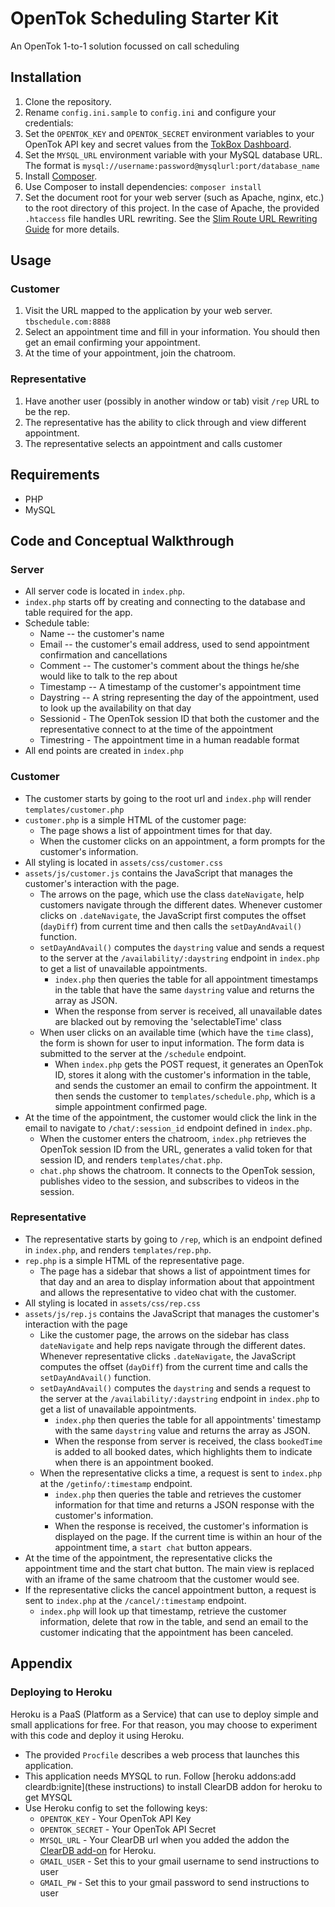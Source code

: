 # OpenTok Scheduling Starter Kit

An OpenTok 1-to-1 solution focussed on call scheduling


## Installation

1. Clone the repository.
2. Rename   `config.ini.sample` to `config.ini` and configure your credentials:
2. Set the `OPENTOK_KEY` and `OPENTOK_SECRET` environment variables to your OpenTok API key and
   secret values from the [TokBox Dashboard](https://dashboard.tokbox.com).
3. Set the `MYSQL_URL` environment variable with your MySQL database URL. The format is
   `mysql://username:password@mysqlurl:port/database_name`
4. Install [Composer](https://getcomposer.org/).
5. Use Composer to install dependencies: `composer install`
6. Set the document root for your web server (such as Apache, nginx, etc.) to the root directory
   of this project. In the case of Apache, the provided `.htaccess` file handles URL rewriting.
   See the [Slim Route URL Rewriting Guide](http://docs.slimframework.com/#Route-URL-Rewriting)
   for more details.

## Usage

### Customer

1. Visit the URL mapped to the application by your web server. `tbschedule.com:8888`
2. Select an appointment time and fill in your information. You should then get an email confirming
   your appointment.
3. At the time of your appointment, join the chatroom.

### Representative
1. Have another user (possibly in another window or tab) visit `/rep` URL to be the rep.
2. The representative has the ability to click through and view different appointment.
3. The representative selects an appointment and calls customer

## Requirements

* PHP
* MySQL

## Code and Conceptual Walkthrough

### Server

* All server code is located in `index.php`.
* `index.php` starts off by creating and connecting to the database and table required for the app.
* Schedule table:
  * Name -- the customer's name
  * Email -- the customer's email address, used to send appointment confirmation and cancellations
  * Comment -- The customer's comment about the things he/she would like to talk to the rep about
  * Timestamp -- A timestamp of the customer's appointment time
  * Daystring -- A string representing the day of the appointment, used to look up the availability
    on that day
  * Sessionid - The OpenTok session ID that both the customer and the representative connect to at
    the time of the appointment
  * Timestring - The appointment time in a human readable format
* All end points are created in `index.php`

### Customer
* The customer starts by going to the root url and `index.php` will render `templates/customer.php`
* `customer.php` is a simple HTML of the customer page:
  * The page shows a list of appointment times for that day.
  * When the customer clicks on an appointment, a form prompts for the customer's information.
* All styling is located in `assets/css/customer.css`
* `assets/js/customer.js` contains the JavaScript that manages the customer's interaction with
  the page.
  * The arrows on the page, which use the class `dateNavigate`, help customers navigate through the
    different dates. Whenever customer clicks on `.dateNavigate`, the JavaScript first computes the
    offset (`dayDiff`) from current time and then calls the `setDayAndAvail()` function.
  * `setDayAndAvail()` computes the `daystring` value and sends a request to the server at the
    `/availability/:daystring` endpoint in `index.php` to get a list of unavailable appointments.
    * `index.php` then queries the table for all appointment timestamps in the table that have the
      same `daystring` value and returns the array as JSON.
    * When the response from server is received, all unavailable dates are blacked out by removing
      the 'selectableTime' class
  * When user clicks on an available time (which have the `time` class), the form is shown for user
    to input information. The form data is submitted to the server at the `/schedule` endpoint.
    * When `index.php` gets the POST request, it generates an OpenTok ID, stores it along with the
      customer's information in the table, and sends the customer an email to confirm the
      appointment. It then sends the customer to `templates/schedule.php`, which is a simple
      appointment confirmed page.
* At the time of the appointment, the customer would click the link in the email to navigate to
  `/chat/:session_id` endpoint defined in `index.php`.
  * When the customer enters the chatroom, `index.php` retrieves the OpenTok session ID from the
    URL, generates a valid token for that session ID, and renders `templates/chat.php`.
  * `chat.php` shows the chatroom. It connects to the OpenTok session, publishes video to the
    session, and subscribes to videos in the session.

### Representative
* The representative starts by going to `/rep`, which is an endpoint defined in `index.php`, and
  renders `templates/rep.php`.
* `rep.php` is a simple HTML of the representative page.
  * The page has a sidebar that shows a list of appointment times for that day and an area to
    display information about that appointment and allows the representative to video chat with
    the customer.
* All styling is located in `assets/css/rep.css`
* `assets/js/rep.js` contains the JavaScript that manages the customer's interaction with the page
  * Like the customer page, the arrows on the sidebar has class `dateNavigate` and help reps
    navigate through the different dates. Whenever representative clicks `.dateNavigate`, the
    JavaScript computes the offset (`dayDiff`) from the current time and calls the
    `setDayAndAvail()` function.
  * `setDayAndAvail()` computes the `daystring` and sends a request to the server at the
    `/availability/:daystring` endpoint in `index.php` to get a list of unavailable appointments.
    * `index.php` then queries the table for all appointments' timestamp with the same `daystring`
       value and returns the array as JSON.
    * When the response from server is received, the class `bookedTime` is added to all booked
      dates, which highlights them to indicate when there is an appointment booked.
  * When the representative clicks  a time, a request is sent to `index.php` at the
    `/getinfo/:timestamp` endpoint.
    * `index.php` then queries the table and retrieves the customer information for that time and
      returns a JSON response with the customer's information.
    * When the response is received, the customer's information is displayed on the page. If the
      current time is within an hour of the appointment time, a `start chat` button appears.
* At the time of the appointment, the representative clicks the appointment time and the start chat
  button. The main view is replaced with an iframe of the same chatroom that the customer would see.
* If the representative clicks the cancel appointment button, a request is sent to `index.php` at
  the `/cancel/:timestamp` endpoint.
  * `index.php` will look up that timestamp, retrieve the customer information, delete that row in
    the table, and send an email to the customer indicating that the appointment has been canceled.


## Appendix

### Deploying to Heroku

Heroku is a PaaS (Platform as a Service) that can use to deploy simple and small applications for
free. For that reason, you may choose to experiment with this code and deploy it using
Heroku.

*  The provided `Procfile` describes a web process that launches this application.
*  This application needs MYSQL to run. Follow [heroku addons:add cleardb:ignite](these instructions) to install ClearDB addon for heroku to get MYSQL
*  Use Heroku config to set the following keys:
   -  `OPENTOK_KEY` - Your OpenTok API Key
   -  `OPENTOK_SECRET` - Your OpenTok API Secret
   -  `MYSQL_URL` - Your ClearDB url when you added the addon
      the [ClearDB add-on](https://devcenter.heroku.com/articles/cleardb) for Heroku.
   -  `GMAIL_USER` - Set this to your gmail username to send instructions to user
   -  `GMAIL_PW` - Set this to your gmail password to send instructions to user
